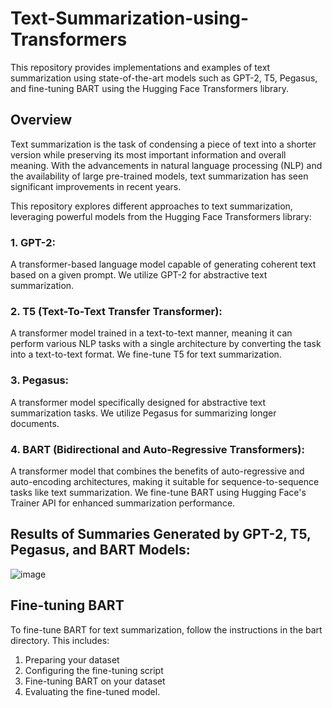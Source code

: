 # Text-Summarization-using-Transformers

This repository provides implementations and examples of text summarization using state-of-the-art models such as GPT-2, T5, Pegasus, and fine-tuning BART using the Hugging Face Transformers library.

## Overview
Text summarization is the task of condensing a piece of text into a shorter version while preserving its most important information and overall meaning. With the advancements in natural language processing (NLP) and the availability of large pre-trained models, text summarization has seen significant improvements in recent years.

This repository explores different approaches to text summarization, leveraging powerful models from the Hugging Face Transformers library:

### 1. GPT-2: 
A transformer-based language model capable of generating coherent text based on a given prompt. We utilize GPT-2 for abstractive text summarization.
### 2. T5 (Text-To-Text Transfer Transformer): 
A transformer model trained in a text-to-text manner, meaning it can perform various NLP tasks with a single architecture by converting the task into a text-to-text format. We fine-tune T5 for text summarization.
### 3. Pegasus: 
A transformer model specifically designed for abstractive text summarization tasks. We utilize Pegasus for summarizing longer documents.
### 4. BART (Bidirectional and Auto-Regressive Transformers): 
A transformer model that combines the benefits of auto-regressive and auto-encoding architectures, making it suitable for sequence-to-sequence tasks like text summarization. We fine-tune BART using Hugging Face's Trainer API for enhanced summarization performance.

## Results of Summaries Generated by GPT-2, T5, Pegasus, and BART Models:

![image](https://github.com/muhammadmehdi89/Text-Summarization-using-Transformers/assets/142395586/4163966a-4a9b-4a45-86b7-dcf2ebbcb823)


## Fine-tuning BART
To fine-tune BART for text summarization, follow the instructions in the bart directory. This includes:

1. Preparing your dataset
2. Configuring the fine-tuning script
3. Fine-tuning BART on your dataset
4. Evaluating the fine-tuned model.

